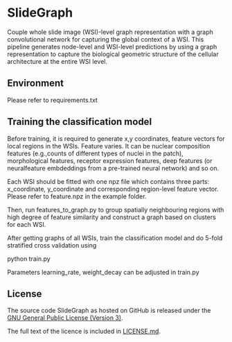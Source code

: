# SlideGraph
Couple whole slide image (WSI)-level graph representation with a graph convolutional network for capturing the global context of a WSI. This pipeline generates node-level and WSI-level predictions by using a graph representation to capture the biological geometric structure of the cellular architecture at the entire WSI level.

## Environment
Please refer to requirements.txt

## Training the classification model
Before training, it is required to generate x,y coordinates, feature vectors for local regions in the WSIs. Feature varies. It can be nuclear composition features (e.g.,counts of different types of nuclei in the patch), morphological features, receptor expression features, deep features (or neuralfeature embdeddings from a pre-trained neural network) and so on. 

Each WSI should be fitted with one npz file which contains three parts: x_coordinate, y_coordinate and corresponding region-level feature vector. Please refer to feature.npz in the example folder.

Then, run features_to_graph.py to group spatially neighbouring regions with high degree of feature similarity and construct a graph based on clusters for each WSI.

After getting graphs of all WSIs, train the classification model and do 5-fold stratified cross validation using

python train.py

Parameters learning_rate, weight_decay can be adjusted in train.py

## License

The source code SlideGraph as hosted on GitHub is released under the [GNU General Public License (Version 3)].

The full text of the licence is included in [LICENSE.md](https://github.com/wenqi006/SlideGraph/blob/main/LICENSE.md).

[gnu general public license (version 3)]: https://www.gnu.org/licenses/gpl-3.0.html
